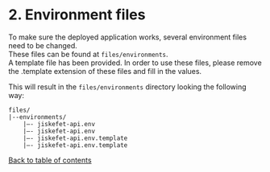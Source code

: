 # 2. Environment files
To make sure the deployed application works, several environment files need to be changed.  
These files can be found at `files/environments`.  
A template file has been provided. In order to use these files, please remove the .template extension of these files and fill in the values.

This will result in the `files/environments` directory looking the following way:

```
files/
|--environments/
    |–- jiskefet-api.env
    |–- jiskefet-api.env
    |–- jiskefet-api.env.template
    |–- jiskefet-api.env.template
```

[Back to table of contents](../readme)